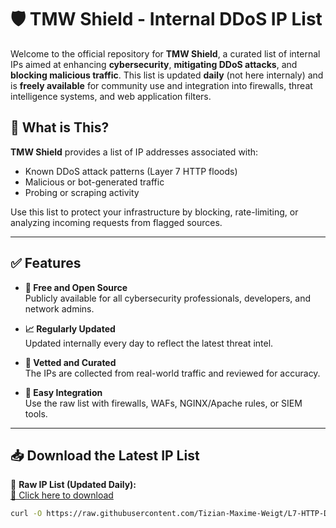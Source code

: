 # 🛡️ TMW Shield - Internal DDoS IP List

Welcome to the official repository for **TMW Shield**, a curated list of internal IPs aimed at enhancing **cybersecurity**, **mitigating DDoS attacks**, and **blocking malicious traffic**. This list is updated **daily** (not here internaly) and is **freely available** for community use and integration into firewalls, threat intelligence systems, and web application filters.

## 🔐 What is This?

**TMW Shield** provides a list of IP addresses associated with:

- Known DDoS attack patterns (Layer 7 HTTP floods)
- Malicious or bot-generated traffic
- Probing or scraping activity

Use this list to protect your infrastructure by blocking, rate-limiting, or analyzing incoming requests from flagged sources.

---

## ✅ Features

- **📂 Free and Open Source**  
  Publicly available for all cybersecurity professionals, developers, and network admins.

- **📈 Regularly Updated**  
  Updated internally every day to reflect the latest threat intel.

- **🧠 Vetted and Curated**  
  The IPs are collected from real-world traffic and reviewed for accuracy.

- **🔧 Easy Integration**  
  Use the raw list with firewalls, WAFs, NGINX/Apache rules, or SIEM tools.

---

## 📥 Download the Latest IP List

📄 **Raw IP List (Updated Daily):**  
[🔗 Click here to download](https://raw.githubusercontent.com/Tizian-Maxime-Weigt/L7-HTTP-DDoS-Flood-IP-Signature-IP-List/refs/heads/main/ddos-signatures.txt)

```bash
curl -O https://raw.githubusercontent.com/Tizian-Maxime-Weigt/L7-HTTP-DDoS-Flood-IP-Signature-IP-List/refs/heads/main/ddos-signatures.txt
